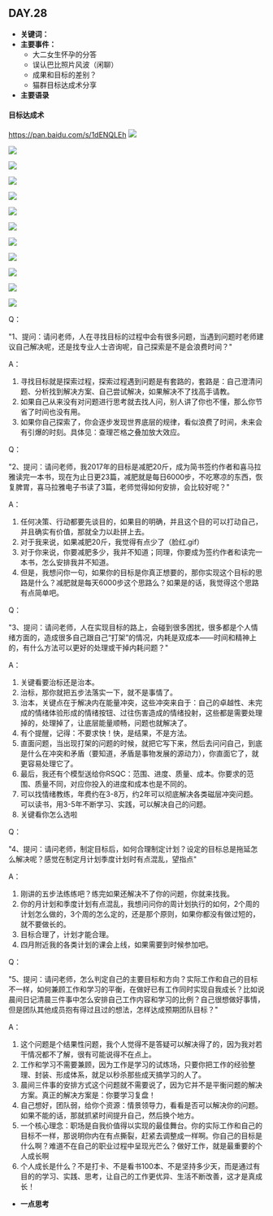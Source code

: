 ## DAY.28
+ **关键词：**
+ **主要事件：**
    + 大二女生怀孕的分答
    + 误认巴比照片风波（闲聊）
    + 成果和目标的差别？
    + 猫群目标达成术分享
+ **主要语录**

#### 目标达成术

https://pan.baidu.com/s/1dENQLEh
![](./_image/608f3e145273ba237715b843750bb3f.jpg)

![](./_image/34ccd98d3c86311391cad5803d2b366.jpg)

![](./_image/9e90ceef68308a090959a894ce1050c.jpg)

![](./_image/561a1679e402d67dfa4c7c1969b10d9.jpg)

![](./_image/cfb7f19daad441b2a4ae0bfa0d470f4.jpg)


![](./_image/dfcb83d8ddf4d601ccaf5e291e86ab9.jpg)

![](./_image/333177b5f2d62a7430390e4c1c14b72.jpg)

![](./_image/68a0505f2336d1a08b707ae5875837b.jpg)

![](./_image/413c223f4e5b8b518e17841058302b0.jpg)

![](./_image/fbfe9a09ee7d23f8820334969eb0300.jpg)

![](./_image/7a9035175567d0562ab233508cd61a9.jpg)


![](./_image/8a7d8b4a1af354b2c89f5b27128edb5.jpg)

Q：

"1、提问：请问老师，人在寻找目标的过程中会有很多问题，当遇到问题时老师建议自己解决呢，还是找专业人士咨询呢，自己探索是不是会浪费时间？"

A：

1. 寻找目标就是探索过程，探索过程遇到问题是有套路的，套路是：自己澄清问题、分析找到解决方案、自己尝试解决，如果解决不了找高手请教。
2. 如果自己从来没有对问题进行思考就去找人问，别人讲了你也不懂，那么你节省了时间也没有用。
3. 如果你自己探索了，你会逐步发现世界底层的规律，看似浪费了时间，未来会有引爆的时刻。具体见：查理芒格之叠加放大效应。

Q：

"2、提问：请问老师，我2017年的目标是减肥20斤，成为简书签约作者和喜马拉雅读完一本书，现在为止日更23篇，减肥就是每日6000步，不吃寒凉的东西，恢复脾胃，喜马拉雅电子书读了3篇，老师觉得如何安排，会比较好呢？"

A：

1. 任何决策、行动都要先谈目的，如果目的明确，并且这个目的可以打动自己，并且确实有价值，那就全力以赴拼上去。
2. 对于我来说，如果减肥20斤，我觉得有点少了（脸红.gif）
3. 对于你来说，你要减肥多少，我并不知道；同理，你要成为签约作者和读完一本书，怎么安排我并不知道。
4. 但是，我想问你一句，如果你的目标是你真正想要的，那你实现这个目标的思路是什么？减肥就是每天6000步这个思路么？如果是的话，我觉得这个思路有点简单吧。

Q：

"3、提问：请问老师，人在实现目标的路上，会碰到很多困扰，很多都是个人情绪方面的，造成很多自己跟自己“打架”的情况，内耗是双成本——时间和精神上的，有什么方法可以更好的处理或干掉内耗问题？"

A：

1. 关键看要治标还是治本。
2. 治标，那你就把五步法落实一下，就不是事情了。
3. 治本，关键点在于解决内在能量冲突，这些冲突来自于：自己的卓越性、未完成的情绪体验形成的情绪按钮、过往伤害造成的情绪投射，这些都是需要处理掉的，处理掉了，让底层能量顺畅，问题也就解决了。
4. 有个提醒，记得：不要求快！快，是结果，不是方法。
5. 直面问题，当出现打架的问题的时候，就把它写下来，然后去问问自己，到底是什么在冲突和矛盾（要知道，矛盾是事物发展的源动力），你直面它了，就更容易处理它了。
6. 最后，我还有个模型送给你RSQC：范围、进度、质量、成本。你要求的范围、质量不同，对应你投入的进度和成本也是不同的。
7. 可以找情绪教练，年费约在3-8万，约2年可以彻底解决各类磁层冲突问题。可以读书，用3-5年不断学习、实践，可以解决自己的问题。
8. 关键看你怎么选啦

Q：

"4、提问：请问老师，制定目标后，如何合理制定计划？设定的目标总是拖延怎么解决呢？感觉在制定月计划季度计划时有点混乱，望指点"

A：

1. 刚讲的五步法练练吧？练完如果还解决不了你的问题，你就来找我。
2. 你的月计划和季度计划有点混乱，我想问问你的周计划执行的如何，2个周的计划怎么做的，3个周的怎么定的，还是那个原则，如果你都没有做过短的，就不要做长的。
3. 目标合理了，计划才能合理。
4. 四月附近我的各类计划的课会上线，如果需要到时候参加吧。

Q：

"5、提问：请问老师，怎么判定自己的主要目标和方向？实际工作和自己的目标不一样，如何兼顾工作和学习的平衡，在做好已有工作同时实现自我成长？比如说晨间日记清晨三件事中怎么安排自己工作内容和学习的比例？自己很想做好事情，但是团队其他成员抱有得过且过的想法，怎样达成预期团队目标？"
 
A：

1. 这个问题是个结果性问题，我个人觉得不是答疑可以解决得了的，因为我对若干情况都不了解，很有可能说得不在点上。
2. 工作和学习不需要兼顾，因为工作是学习的试炼场，只要你把工作的经验整理、封装、形成体系，就足以秒杀那些成天搞学习的人了。
3. 晨间三件事的安排方式这个问题就不需要说了，因为它并不是平衡问题的解决方案。真正的解决方案是：你要学习复盘！
4. 自己想好，团队弱，给你个资源：情景领导力，看看是否可以解决你的问题。如果不能的话，那就抓紧时间提升自己，然后换个地方。
5. 一个核心理念：职场是自我价值得以实现的最佳舞台。你的实际工作和自己的目标不一样，那说明你内在有点撕裂，赶紧去调整成一样啊。你自己的目标是什么啊？难道不在自己的职业过程中呈现光芒么？做好工作，就是最重要的个人成长啊
6. 个人成长是什么？不是打卡、不是看书100本、不是坚持多少天，而是通过有目的的学习、实践、思考，让自己的工作更优异、生活不断改善，这才是真成长！

+ **一点思考**